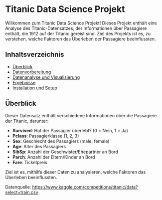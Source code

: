# Titanic Data Science Projekt

Willkommen zum Titanic Data Science Projekt! Dieses Projekt enthält eine Analyse des Titanic-Datensatzes, der Informationen über Passagiere enthält, die 1912 auf der Titanic gereist sind. Ziel des Projekts ist es, zu verstehen, welche Faktoren das Überleben der Passagiere beeinflussten.

## Inhaltsverzeichnis
- [Überblick](#überblick)
- [Datenvorbereitung](#datenvorbereitung)
- [Datenanalyse und Visualisierung](#datenanalyse-und-visualisierung)
- [Ergebnisse](#ergebnisse)
- [Installation und Setup](#installation-und-setup)

## Überblick

Dieser Datensatz enthält verschiedene Informationen über die Passagiere der Titanic, darunter:
- **Survived**: Hat der Passagier überlebt? (0 = Nein, 1 = Ja)
- **Pclass**: Passagierklasse (1, 2, 3)
- **Sex**: Geschlecht des Passagiers (male, female)
- **Age**: Alter des Passagiers
- **SibSp**: Anzahl der Geschwister/Ehepartner an Bord
- **Parch**: Anzahl der Eltern/Kinder an Bord
- **Fare**: Ticketpreis

Ziel ist es, mithilfe dieser Daten zu analysieren, welche Faktoren das Überleben beeinflussten.

Datenquelle: https://www.kaggle.com/competitions/titanic/data?select=train.csv
